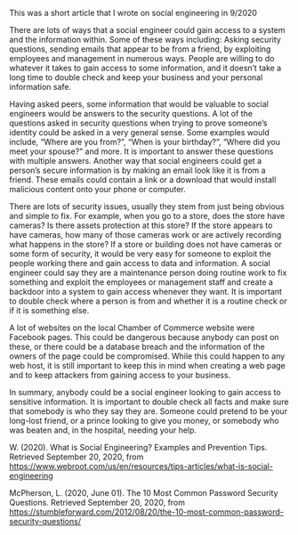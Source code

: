 This was a short article that I wrote on social engineering in 9/2020

There are lots of ways that a social engineer could gain access to a system and the information within. Some of these ways including: Asking security questions, sending emails that appear to be from a friend, by exploiting employees and management in numerous ways. People are willing to do whatever it takes to gain access to some information, and it doesn’t take a long time to double check and keep your business and your personal information safe.

Having asked peers, some information that would be valuable to social engineers would be answers to the security questions. A lot of the questions asked in security questions when trying to prove someone’s identity could be asked in a very general sense. Some examples would include, “Where are you from?”, “When is your birthday?”, “Where did you meet your spouse?” and more. It is important to answer these questions with multiple answers. Another way that social engineers could get a person’s secure information is by making an email look like it is from a friend. These emails could contain a link or a download that would install malicious content onto your phone or computer.

There are lots of security issues, usually they stem from just being obvious and simple to fix. For example, when you go to a store, does the store have cameras? Is there assets protection at this store? If the store appears to have cameras, how many of those cameras work or are actively recording what happens in the store? If a store or building does not have cameras or some form of security, it would be very easy for someone to exploit the people working there and gain access to data and information. A social engineer could say they are a maintenance person doing routine work to fix something and exploit the employees or management staff and create a backdoor into a system to gain access whenever they want. It is important to double check where a person is from and whether it is a routine check or if it is something else.

A lot of websites on the local Chamber of Commerce website were Facebook pages. This could be dangerous because anybody can post on these, or there could be a database breach and the information of the owners of the page could be compromised. While this could happen to any web host, it is still important to keep this in mind when creating a web page and to keep attackers from gaining access to your business.

In summary, anybody could be a social engineer looking to gain access to sensitive information. It is important to double check all facts and make sure that somebody is who they say they are. Someone could pretend to be your long-lost friend, or a prince looking to give you money, or somebody who was beaten and, in the hospital, needing your help.

W. (2020). What is Social Engineering? Examples and Prevention Tips. Retrieved September 20, 2020, from https://www.webroot.com/us/en/resources/tips-articles/what-is-social-engineering

McPherson, L. (2020, June 01). The 10 Most Common Password Security Questions. Retrieved September 20, 2020, from https://stumbleforward.com/2012/08/20/the-10-most-common-password-security-questions/
